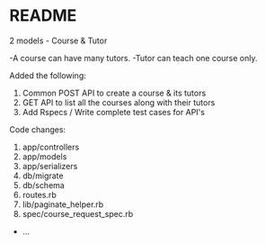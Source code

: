 # README

2 models - Course & Tutor

-A course can have many tutors.
-Tutor can teach one course only.

Added the following:
  
  1. Common POST API to create a course & its tutors
  2. GET API to list all the courses along with their tutors
  3. Add Rspecs / Write complete test cases for API's

Code changes:
  1. app/controllers
  2. app/models
  3. app/serializers
  4. db/migrate
  5. db/schema
  6. routes.rb
  7. lib/paginate_helper.rb
  8. spec/course_request_spec.rb
* ...

